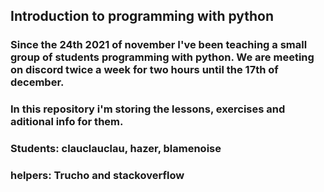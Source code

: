 ## Introduction to programming with python

### Since the 24th 2021 of november I've been teaching a small group of students programming with python. We are meeting on discord twice a week for two hours until the 17th of december.

### In this repository i'm storing the lessons, exercises and aditional info for them.


### Students: clauclauclau, hazer, blamenoise

### helpers: Trucho and stackoverflow